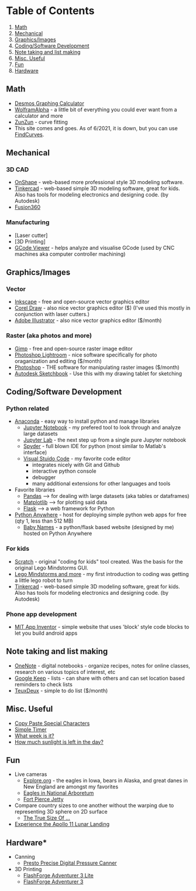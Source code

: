 # Table of Contents

1. [Math](#math)
2. [Mechanical](#mechanical)
3. [Graphics/Images](#graphicsimages)
4. [Coding/Software Development](#codingsoftware-development)
5. [Note taking and list making](#note-taking-and-list-making)
6. [Misc. Useful](#misc-useful)
7. [Fun](#fun)
8. [Hardware](#hardware)


## Math

- [Desmos Graphing Calculator](https://www.desmos.com/calculator)
- [WolframAlpha](https://www.wolframalpha.com/) - a little bit of everything you could ever want from a calculator and more
- [ZunZun](www.zunzun.com) - curve fitting
-   This site comes and goes. As of 6/2021, it is down, but you can use [FindCurves](www.findcurves.com).

## Mechanical
  
### 3D CAD

- [OnShape](www.onshape.com) - web-based more professional style 3D modeling software.
- [Tinkercad](https://www.tinkercad.com/) - web-based simple 3D modeling software, great for kids. Also has tools for modeling electronics and designing code. (by Autodesk)
- [Fusion360](https://www.autodesk.com/products/fusion-360/personal)
  
### Manufacturing

- [Laser cutter]
- [3D Printing]
- [GCode Viewer](http://gcode.ws/#) - helps analyze and visualise GCode (used by CNC machines aka computer controller machining)

## Graphics/Images
  
### Vector

- [Inkscape](https://inkscape.org/) - free and open-source vector graphics editor
- [Corel Draw](https://www.coreldraw.com/) - also nice vector graphics editor ($) (I've used this mostly in conjunction with laser cutters.)
- [Adobe Illustrator](https://www.adobe.com/products/illustrator.html) - also nice vector graphics editor ($/month)
  
### Raster (aka photos and more)

- [Gimp](https://www.gimp.org/) - free and open-source raster image editor
- [Photoshop Lightroom](https://www.adobe.com/products/photoshop-lightroom.html) - nice software specifically for photo oraganization and editing ($/month)
- [Photoshop](https://www.adobe.com/products/photoshop.html?promoid=PC1PQQ5T&mv=other) - THE software for manipulating raster images ($/month)
- [Autodesk Sketchbook](https://www.autodesk.com/products/sketchbook-pro) - Use this with my drawing tablet for sketching

## Coding/Software Development
  
### Python related

- [Anaconda](https://www.anaconda.com/) - easy way to install python and manage libraries
  - [Jupyter Notebook](https://jupyter.org/) - my prefered tool to look through and analyze large datasets
  - [Jupyter Lab](https://jupyter.org/) - the next step up from a single pure Jupyter notebook
  - [Spyder](https://www.spyder-ide.org/) - full blown IDE for python (most similar to Matlab's interface)
  - [Visual Stuido Code](https://code.visualstudio.com/) - my favorite code editor
    - integrates nicely with Git and Github
    - interactive python console
    - debugger
    - many additional extensions for other languages and tools
- Favorite libraries
  - [Pandas](https://pandas.pydata.org/) --> for dealing with large datasets (aka tables or dataframes)
  - [Matplotlib](https://matplotlib.org/) --> for plotting said data
  - [Flask](https://flask.palletsprojects.com/) --> a web framework for Python
- [Python Anywhere](https://pythonanywhere.com/) - host for deploying simple python web apps for free (qty 1, less than 512 MB)
  - [Baby Names](http://bonitobird.pythonanywhere.com/) - a python/flask based website (designed by me) hosted on Python Anywhere
  
### For kids

- [Scratch](https://scratch.mit.edu/) - original "coding for kids" tool created. Was the basis for the original Lego Mindstorms GUI.
- [Lego Mindstorms and more](https://education.lego.com/) - my first introduction to coding was getting a little lego robot to turn
- [Tinkercad](https://www.tinkercad.com/) - web-based simple 3D modeling software, great for kids. Also has tools for modeling electronics and designing code. (by Autodesk)

### Phone app development

- [MIT App Inventor](https://appinventor.mit.edu/) - simple website that uses 'block' style code blocks to let you build android apps

## Note taking and list making

- [OneNote](https://www.onenote.com/) - digital notebooks - organize recipes, notes for online classes, research on various topics of interest, etc
- [Google Keep](https://keep.google.com) - lists - can share with others and can set location based reminders to check lists
- [TeuxDeux](https://teuxdeux.com/) - simple to do list ($/month)

## Misc. Useful

- [Copy Paste Special Characters](http://copypastecharacter.com/)
- [Simple Timer](http://e.ggtimer.com/10min)
- [What week is it?](http://whatweekisit.org/)
- [How much sunlight is left in the day?](https://sunshine.fyi/?utm_campaign=Recomendo&utm_medium=email&utm_source=Revue%20newsletter)

## Fun

- Live cameras
  - [Explore.org](https://explore.org/livecams) - the eagles in Iowa, bears in Alaska, and great danes in New England are amongst my favorites
  - [Eagles in National Arboretum](https://naeaglecam.org/)
  - [Fort Pierce Jetty](https://visitstlucie.com/fort-pierce-inlet-webcam/)
- Compare country sizes to one another without the warping due to representing 3D sphere on 2D surface  
  - [The True Size Of ...](https://thetruesize.com/)
- [Experience the Apollo 11 Lunar Landing](https://www.firstmenonthemoon.com/)

## Hardware*

- Canning
  - [Presto Precise Digital Pressure Canner](https://amzn.to/3w6TnQz)
- 3D Printing
  - [FlashForge Adventurer 3 Lite](https://amzn.to/31vJUVd)
  - [FlashForge Adventurer 3](https://amzn.to/31uwZTi)
